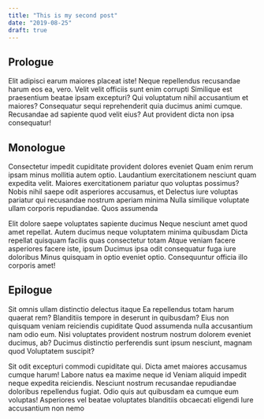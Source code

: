 ```yaml
---
title: "This is my second post"
date: "2019-08-25"
draft: true
---
```

## Prologue
Elit adipisci earum maiores placeat iste! Neque repellendus recusandae harum eos ea, vero. Velit velit officiis sunt enim corrupti Similique est praesentium beatae ipsam excepturi? Qui voluptatum nihil accusantium et maiores? Consequatur sequi reprehenderit quia ducimus animi cumque. Recusandae ad sapiente quod velit eius? Aut provident dicta non ipsa consequatur!

## Monologue
Consectetur impedit cupiditate provident dolores eveniet Quam enim rerum ipsam minus mollitia autem optio. Laudantium exercitationem nesciunt quam expedita velit. Maiores exercitationem pariatur quo voluptas possimus? Nobis nihil saepe odit asperiores accusamus, et Delectus iure voluptas pariatur qui recusandae nostrum aperiam minima Nulla similique voluptate ullam corporis repudiandae. Quos assumenda

Elit dolore saepe voluptates sapiente ducimus Neque nesciunt amet quod amet repellat. Autem ducimus neque voluptatem minima quibusdam Dicta repellat quisquam facilis quas consectetur totam Atque veniam facere asperiores facere iste, ipsum Ducimus ipsa odit consequatur fuga iure doloribus Minus quisquam in optio eveniet optio. Consequuntur officia illo corporis amet!

## Epilogue
Sit omnis ullam distinctio delectus itaque Ea repellendus totam harum quaerat rem? Blanditiis tempore in deserunt in quibusdam? Eius non quisquam veniam reiciendis cupiditate Quod assumenda nulla accusantium nam odio eum. Nisi voluptates provident nostrum nostrum dolorem eveniet ducimus, ab? Ducimus distinctio perferendis sunt ipsum nesciunt, magnam quod Voluptatem suscipit?

Sit odit excepturi commodi cupiditate qui. Dicta amet maiores accusamus cumque harum! Labore natus ea maxime neque id Veniam aliquid impedit neque expedita reiciendis. Nesciunt nostrum recusandae repudiandae doloribus repellendus fugiat. Odio quis aut quibusdam ea cumque eum voluptas! Asperiores vel beatae voluptates blanditiis obcaecati eligendi Iure accusantium non nemo
